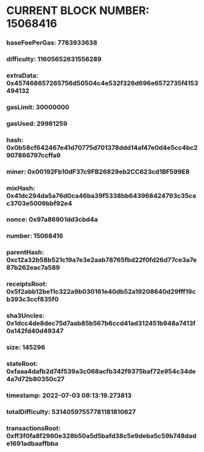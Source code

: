 # CURRENT BLOCK NUMBER: 15068416

### baseFeePerGas: 7783933638
### difficulty: 11605652631556289
### extraData: 0x457468657265756d50504c4e532f326d696e6572735f4153494132
### gasLimit: 30000000
### gasUsed: 29981259
### hash: 0x0b58cf642467e41d70775d701378ddd14af47e0d4e5cc4bc2907866797ccffa9
### miner: 0x00192Fb10dF37c9FB26829eb2CC623cd1BF599E8
### mixHash: 0x41dc294da5a76d0ca46ba39f5338bb643968424793c35cac3703e5009bbf92e4
### nonce: 0x97a86901dd3cbd4a
### number: 15068416
### parentHash: 0xc12a32b58b521c19a7e3e2aab78765fbd22f0fd26d77ce3a7e87b262eac7a589
### receiptsRoot: 0x5f2abb12be11c322a9b030161e40db52a19208640d29fff19cb393c3ccf835f0
### sha3Uncles: 0x1dcc4de8dec75d7aab85b567b6ccd41ad312451b948a7413f0a142fd40d49347
### size: 145296
### stateRoot: 0xfaaa4dafb2d74f539a3c068acfb342f9375baf72e954c34de4a7d72b80350c27
### timestamp: 2022-07-03 08:13:19.273813
### totalDifficulty: 53140597557781181810627
### transactionsRoot: 0xff3f0fa8f2960e328b50a5d5bafd38c5e9deba5c59b748dade1691adbaaffbba
